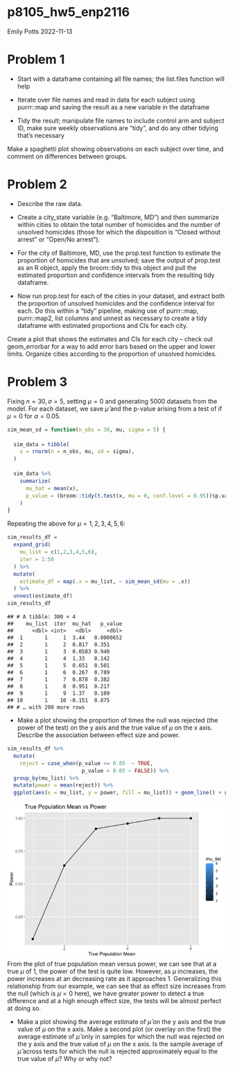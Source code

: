 p8105_hw5_enp2116
================
Emily Potts
2022-11-13

# Problem 1

-   Start with a dataframe containing all file names; the list.files
    function will help

-   Iterate over file names and read in data for each subject using
    purrr::map and saving the result as a new variable in the dataframe

-   Tidy the result; manipulate file names to include control arm and
    subject ID, make sure weekly observations are “tidy”, and do any
    other tidying that’s necessary

Make a spaghetti plot showing observations on each subject over time,
and comment on differences between groups.

# Problem 2

-   Describe the raw data.

-   Create a city_state variable (e.g. “Baltimore, MD”) and then
    summarize within cities to obtain the total number of homicides and
    the number of unsolved homicides (those for which the disposition is
    “Closed without arrest” or “Open/No arrest”).

-   For the city of Baltimore, MD, use the prop.test function to
    estimate the proportion of homicides that are unsolved; save the
    output of prop.test as an R object, apply the broom::tidy to this
    object and pull the estimated proportion and confidence intervals
    from the resulting tidy dataframe.

-   Now run prop.test for each of the cities in your dataset, and
    extract both the proportion of unsolved homicides and the confidence
    interval for each. Do this within a “tidy” pipeline, making use of
    purrr::map, purrr::map2, list columns and unnest as necessary to
    create a tidy dataframe with estimated proportions and CIs for each
    city.

Create a plot that shows the estimates and CIs for each city – check out
geom_errorbar for a way to add error bars based on the upper and lower
limits. Organize cities according to the proportion of unsolved
homicides.

# Problem 3

Fixing $n = 30, \sigma = 5$, setting $\mu = 0$ and generating 5000
datasets from the model. For each dataset, we save $\hat{\mu}$ and the
p-value arising from a test of if $\mu = 0$ for $\alpha = 0.05$.

``` r
sim_mean_sd = function(n_obs = 30, mu, sigma = 5) {
  
  sim_data = tibble(
    x = rnorm(n = n_obs, mu, sd = sigma),
  )
  
  sim_data %>% 
    summarize(
      mu_hat = mean(x),
      p_value = (broom::tidy(t.test(x, mu = 0, conf.level = 0.95))$p.value)
    )
}
```

Repeating the above for $\mu={1,2,3,4,5,6}$:

``` r
sim_results_df = 
  expand_grid(
    mu_list = c(1,2,3,4,5,6),
    iter = 1:50
  ) %>% 
  mutate(
    estimate_df = map(.x = mu_list, ~ sim_mean_sd(mu = .x))
  ) %>% 
  unnest(estimate_df)
sim_results_df
```

    ## # A tibble: 300 × 4
    ##    mu_list  iter  mu_hat   p_value
    ##      <dbl> <int>   <dbl>     <dbl>
    ##  1       1     1  3.44   0.0000652
    ##  2       1     2  0.817  0.351    
    ##  3       1     3  0.0583 0.940    
    ##  4       1     4  1.33   0.142    
    ##  5       1     5  0.651  0.501    
    ##  6       1     6  0.267  0.789    
    ##  7       1     7  0.878  0.382    
    ##  8       1     8  0.951  0.217    
    ##  9       1     9  1.37   0.109    
    ## 10       1    10 -0.151  0.875    
    ## # … with 290 more rows

-   Make a plot showing the proportion of times the null was rejected
    (the power of the test) on the y axis and the true value of $\mu$ on
    the x axis. Describe the association between effect size and power.

``` r
sim_results_df %>% 
  mutate(
    reject = case_when(p_value <= 0.05  ~ TRUE,
                        p_value > 0.05 ~ FALSE)) %>% 
  group_by(mu_list) %>% 
  mutate(power = mean(reject)) %>%
  ggplot(aes(x = mu_list, y = power, fill = mu_list)) + geom_line() + geom_point() + xlab("True Population Mean") + ylab("Power") + labs(title = "True Population Mean vs Power")
```

![](p8105_hw5_enp2116_files/figure-gfm/unnamed-chunk-3-1.png)<!-- -->
From the plot of true population mean versus power, we can see that at a
true $\mu$ of 1, the power of the test is quite low. However, as $\mu$
increases, the power increases at an decreasing rate as it approaches 1.
Generalizing this relationship from our example, we can see that as
effect size increases from the null (which is $\mu = 0$ here), we have
greater power to detect a true difference and at a high enough effect
size, the tests will be almost perfect at doing so.

-   Make a plot showing the average estimate of $\hat{\mu}$ on the y
    axis and the true value of $\mu$ on the x axis. Make a second plot
    (or overlay on the first) the average estimate of $\hat{\mu}$ only
    in samples for which the null was rejected on the y axis and the
    true value of $\mu$ on the x axis. Is the sample average of
    $\hat{\mu}$ across tests for which the null is rejected
    approximately equal to the true value of $\mu$? Why or why not?
